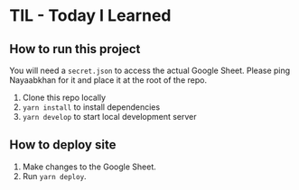 # TIL - Today I Learned

## How to run this project

You will need a `secret.json` to access the actual Google Sheet. Please ping
Nayaabkhan for it and place it at the root of the repo.

1.  Clone this repo locally
2.  `yarn install` to install dependencies
3.  `yarn develop` to start local development server

## How to deploy site

1.  Make changes to the Google Sheet.
2.  Run `yarn deploy`.
